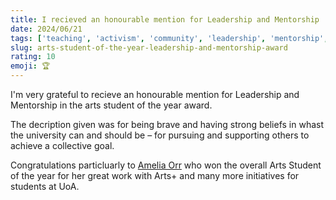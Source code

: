 ```yaml
---
title: I recieved an honourable mention for Leadership and Mentorship
date: 2024/06/21
tags: ['teaching', 'activism', 'community', 'leadership', 'mentorship', 'award']
slug: arts-student-of-the-year-leadership-and-mentorship-award
rating: 10
emoji: 🏆
---
```


I'm very grateful to recieve an honourable mention for Leadership and Mentorship in the arts student of the year award.

The decription given was for being brave and having strong beliefs in whast the university can and should be – for pursuing and supporting others to achieve a collective goal.

Congratulations particluarly to [Amelia Orr](https://www.linkedin.com/in/amelia-orr-4ab816240) who won the overall Arts Student of the year for her great work with Arts+ and many more initiatives for students at UoA.
